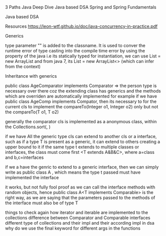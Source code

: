 3 Paths
	Java Deep Dive
	Java based DSA
	Spring and Spring Fundamentals

Java based DSA

Resources
	https://leon-wtf.github.io/doc/java-concurrency-in-practice.pdf

Generics

type parameter "<T>" is added to the classname. It is used to conver the runtime error of type casting into the compile time error by using the property of the java i.e its statically typed
for instantiation, we can use List<Person> = new ArrayList<Person> and from java 7, its  List<Person> = new ArrayList<> (which can infer from the context)

Inheritance with generics

public class AgeComparator implements Comparator<Person>  => the person type is necessary over there coz the extending class has generics and the methods which are overriden are automatically implemented 
for example if we have 
public class AgeComp<T> implements Compator<Integer>, then its necessary to for the current cls to implement the compareTo(Integer o1, Integer o2) only but not the compareTo(T o1, T o2)

generally  the comparator cls is implemented as a anonymous class, within the Collections.sort(<collection to be sorted>, <custom comparator used>)

if we have 
All the generic type cls can extend to another cls or a interface, such as if a type T is present as a generic, it can extend to others creating a upper bound to it
if the same type t extends to multiple classes or interfaces, the class must come first
<T extends A&B&C>, where a=class and b,c=interfaces

if we a have the genric to extend to a generic interface, then we can simply write as
public class A<T implements Comparable> , 
which means the type t passed must have implemented the interface

it works, but not fully fool proof as we can call the interface methods with random objects, hence 
public class A<T implements Comparable<T>>  is the right way, as we are saying that the parameters passed to the methods of the interface must also be of type T 

things to check again
how iterator and iterable are implemented to the collections
difference between Comparator and Comparable interfaces
different type of collections and their impl and their according impl in dsa
why do we use the final keyword for different args in the functions



